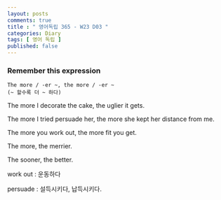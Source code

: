 ```yaml
---
layout: posts
comments: true
title : " 영어독립 365 - W23 D03 "
categories: Diary
tags: [ 영어 독립 ]
published: false
---
```


### Remember this expression

```
The more / -er ~, the more / -er ~
(~ 할수록 더 ~ 하다)
```

The more I decorate the cake, the uglier it gets.

The more I tried persuade her, the more she kept her distance from me.

The more you work out, the more fit you get.

The more, the merrier.

The sooner, the better.

work out
 : 운동하다

persuade
 : 설득시키다, 납득시키다.
